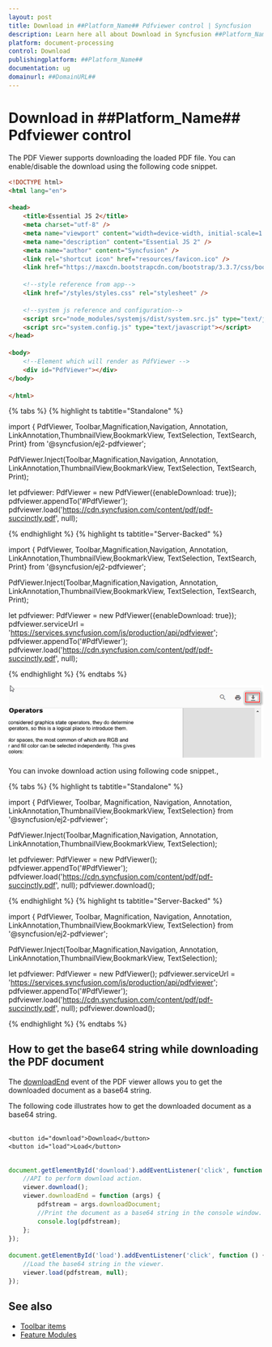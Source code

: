 ```yaml
---
layout: post
title: Download in ##Platform_Name## Pdfviewer control | Syncfusion
description: Learn here all about Download in Syncfusion ##Platform_Name## Pdfviewer control of Syncfusion Essential JS 2 and more.
platform: document-processing
control: Download
publishingplatform: ##Platform_Name##
documentation: ug
domainurl: ##DomainURL##
---
```

# Download in ##Platform_Name## Pdfviewer control

The PDF Viewer supports downloading the loaded PDF file. You can enable/disable the download using the following code snippet.

```html
<!DOCTYPE html>
<html lang="en">

<head>
    <title>Essential JS 2</title>
    <meta charset="utf-8" />
    <meta name="viewport" content="width=device-width, initial-scale=1.0, user-scalable=no" />
    <meta name="description" content="Essential JS 2" />
    <meta name="author" content="Syncfusion" />
    <link rel="shortcut icon" href="resources/favicon.ico" />
    <link href="https://maxcdn.bootstrapcdn.com/bootstrap/3.3.7/css/bootstrap.min.css" rel="stylesheet" />

    <!--style reference from app-->
    <link href="/styles/styles.css" rel="stylesheet" />

    <!--system js reference and configuration-->
    <script src="node_modules/systemjs/dist/system.src.js" type="text/javascript"></script>
    <script src="system.config.js" type="text/javascript"></script>
</head>

<body>
    <!--Element which will render as PdfViewer -->
    <div id="PdfViewer"></div>
</body>

</html>
```

{% tabs %}
{% highlight ts tabtitle="Standalone" %}

import { PdfViewer, Toolbar,Magnification,Navigation, Annotation, LinkAnnotation,ThumbnailView,BookmarkView,
TextSelection, TextSearch, Print} from '@syncfusion/ej2-pdfviewer';

PdfViewer.Inject(Toolbar,Magnification,Navigation, Annotation, LinkAnnotation,ThumbnailView,BookmarkView,
TextSelection, TextSearch, Print);

let pdfviewer: PdfViewer = new PdfViewer({enableDownload: true});
pdfviewer.appendTo('#PdfViewer');
pdfviewer.load('https://cdn.syncfusion.com/content/pdf/pdf-succinctly.pdf', null);

{% endhighlight %}
{% highlight ts tabtitle="Server-Backed" %}

import { PdfViewer, Toolbar,Magnification,Navigation, Annotation, LinkAnnotation,ThumbnailView,BookmarkView,
TextSelection, TextSearch, Print} from '@syncfusion/ej2-pdfviewer';

PdfViewer.Inject(Toolbar,Magnification,Navigation, Annotation, LinkAnnotation,ThumbnailView,BookmarkView,
TextSelection, TextSearch, Print);

let pdfviewer: PdfViewer = new PdfViewer({enableDownload: true});
pdfviewer.serviceUrl = 'https://services.syncfusion.com/js/production/api/pdfviewer';
pdfviewer.appendTo('#PdfViewer');
pdfviewer.load('https://cdn.syncfusion.com/content/pdf/pdf-succinctly.pdf', null);

{% endhighlight %}
{% endtabs %}

![Alt text](./images/download.png)

You can invoke download action using following code snippet.,

{% tabs %}
{% highlight ts tabtitle="Standalone" %}


import { PdfViewer, Toolbar, Magnification, Navigation, Annotation, LinkAnnotation,ThumbnailView,BookmarkView, TextSelection} from '@syncfusion/ej2-pdfviewer';

PdfViewer.Inject(Toolbar,Magnification,Navigation, Annotation, LinkAnnotation,ThumbnailView,BookmarkView, TextSelection);

let pdfviewer: PdfViewer = new PdfViewer();
pdfviewer.appendTo('#PdfViewer');
pdfviewer.load('https://cdn.syncfusion.com/content/pdf/pdf-succinctly.pdf', null);
pdfviewer.download();

{% endhighlight %}
{% highlight ts tabtitle="Server-Backed" %}

import { PdfViewer, Toolbar, Magnification, Navigation, Annotation, LinkAnnotation,ThumbnailView,BookmarkView, TextSelection} from '@syncfusion/ej2-pdfviewer';

PdfViewer.Inject(Toolbar,Magnification,Navigation, Annotation, LinkAnnotation,ThumbnailView,BookmarkView, TextSelection);

let pdfviewer: PdfViewer = new PdfViewer();
pdfviewer.serviceUrl = 'https://services.syncfusion.com/js/production/api/pdfviewer';
pdfviewer.appendTo('#PdfViewer');
pdfviewer.load('https://cdn.syncfusion.com/content/pdf/pdf-succinctly.pdf', null);
pdfviewer.download();

{% endhighlight %}
{% endtabs %}

## How to get the base64 string while downloading the PDF document

The [downloadEnd](https://helpej2.syncfusion.com/documentation/api/pdfviewer/#downloadend) event of the PDF viewer allows you to get the downloaded document as a base64 string.

The following code illustrates how to get the downloaded document as a base64 string.

```

<button id="download">Download</button>
<button id="load">Load</button>

```

```ts

document.getElementById('download').addEventListener('click', function () {
    //API to perform download action.
    viewer.download();
    viewer.downloadEnd = function (args) {
        pdfstream = args.downloadDocument;
        //Print the document as a base64 string in the console window.
        console.log(pdfstream);
    };
});

document.getElementById('load').addEventListener('click', function () {
    //Load the base64 string in the viewer.
    viewer.load(pdfstream, null);
});

```

## See also

* [Toolbar items](./toolbar)
* [Feature Modules](./feature-module)